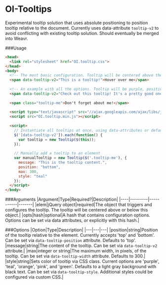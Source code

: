 # OI-Tooltips
Experimental tooltip solution that uses absolute positioning to position tooltip relative to the document. Currently uses data-attribute `tooltip-v2` to avoid conflicting with existing tooltip solution. Should eventually be merged into Weavr.

###Usage

```HTML
<head>
  <link rel="stylesheet" href="OI.tooltip.css">
</head>
<body>
  <!-- The most basic configuration. Tooltip will be centered above the element at 100% max-width. -->
  <span data-tooltip-v2="This is a tooltip!">Hover over me</span>
  
  <!-- An example with all the options. Tooltip will be purple, positioned below the element, at a max width of 300px. -->
  <span data-tooltip-v2="Check out this tooltip! It's a pretty good one, if you ask me." data-tooltip-width="300" data-tooltip-style="purple" data-tooltip-position="bottom">Hover over me, too</span>
  
  <span class="tooltip-me">Don't forget about me!</span>
  
  <script type="text/javascript" src="//ajax.googleapis.com/ajax/libs/jquery/1.11.2/jquery.min.js"></script>
  <script src="OI.tooltip.min.js"></script>
  
  <script>
    // Instantiate all tooltips at once, using data-attributes or default options.
    $('[data-tooltip-v2']).each(function() {
      var tooltip = new Tooltip($(this));
    });
    
    // Manually add a tooltip to an element
    var manualTooltip = new Tooltip($('.tooltip-me'), {
      message: "This is the tooltip content.",
      position: "bottom",
      max: 300,
      style: "teal"
    });
  </script>
</body>
```

###Arguments
|Argument|Type|Required?|Description|
|----|---------|-----------|-------|
|elem|jQuery object|required|The object that triggers and configures the tooltip. The tooltip will be centered above or below this object.|
|opts|hash|optional|A hash that contains configuration options. Options can be set via data attributes, or explicitly with this hash.|

###Options
|Option|Type|Description|
|---|---|---|
|position|string|Position of the tooltip relative to the element. Currently accepts 'top' and 'bottom'. Can be set via `data-tooltip-position` attribute. Defaults to 'top'.
|message|string|The content of the tooltip. Can be set via `data-tooltip-v2` attribute.|
|max|integer or string|The maximum width, in pixels, of the tooltip. Can be set via `data-tooltip-width` attribute. Defaults to 300.|
|style|string|Sets color of tooltip via CSS class. Current options are 'purple', 'teal', 'orange', 'pink', and 'green'. Defaults to a light gray background with black text. Can be set via `data-tooltip-style`. Additional styles could be configured via custom CSS.|
